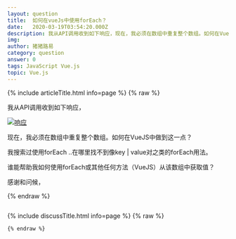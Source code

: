 ```yaml
---
layout: question
title:  如何在vueJs中使用forEach？
date:   2020-03-19T03:54:20.000Z
description: 我从API调用收到如下响应，现在，我必须在数组中重复整个数组。如何在VueJS中做到这一点？我搜索过使用forEach ..在哪里找不到像ke...
img: 
author: 猪猪路易
category: question
answer: 0
tags: JavaScript Vue.js
topic: Vue.js
---
```

<div class="article-root">
  <div class="article">
    {% include articleTitle.html info=page %}
    {% raw %}
    <div class="article-content"><p><font style="vertical-align: inherit;"><font style="vertical-align: inherit;">我从API调用收到如下响应，</font></font></p>

<p><a href="https://www.samyoc.com//uploads/users/22998/images/thumbnails/1584589933440.png" data-src="https://www.samyoc.com//uploads/users/22998/images/1584589933440.png" rel="noreferrer"><img src="https://i.stack.imgur.com/lMr5I.png" alt="响应"></a></p>

<p><font style="vertical-align: inherit;"><font style="vertical-align: inherit;">现在，我必须在数组中重复整个数组。</font><font style="vertical-align: inherit;">如何在VueJS中做到这一点？</font></font></p>

<p><font style="vertical-align: inherit;"><font style="vertical-align: inherit;">我搜索过使用forEach ..在哪里找不到像key | value对之类的forEach用法。</font></font></p>

<p><font style="vertical-align: inherit;"><font style="vertical-align: inherit;">谁能帮助我如何使用forEach或其他任何方法（VueJS）从该数组中获取值？</font></font></p>

<p><font style="vertical-align: inherit;"><font style="vertical-align: inherit;">感谢和问候，</font></font></p></div>
    {% endraw %}
  </div>
  <p style="height: 0;width:0;overflow: hidden;"> 第2338篇《如何在vueJs中使用forEach？》来自Winter(https://github.com/aiyld/aiyld.github.io)的站点</p>
  <div class="discuss-wrapper">
    {% include discussTitle.html info=page %}
    {% raw %}
    
    {% endraw %}
  </div>
<div>
